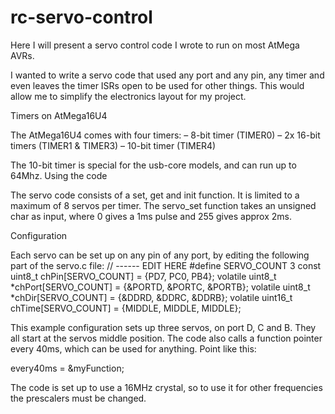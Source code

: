 # rc-servo-control
Here I will present a servo control code I wrote to run on most AtMega AVRs.

I wanted to write a servo code that used any port and any pin, any timer and even leaves the timer ISRs open to be used for other things. This would allow me to simplify the electronics layout for my project.

Timers on AtMega16U4

The AtMega16U4 comes with four timers:
– 8-bit timer (TIMER0)
– 2x 16-bit timers (TIMER1 & TIMER3)
– 10-bit timer (TIMER4)

The 10-bit timer is special for the usb-core models, and can run up to 64Mhz.
Using the code

The servo code consists of a set, get and init function. It is limited to a maximum of 8 servos per timer. The servo_set function takes an unsigned char as input, where 0 gives a 1ms pulse and 255 gives approx 2ms.

Configuration

Each servo can be set up on any pin of any port, by editing the following part of the servo.c file:
// ------ EDIT HERE
#define SERVO_COUNT 3
const uint8_t chPin[SERVO_COUNT]      = {PD7,    PC0,    PB4};
volatile uint8_t *chPort[SERVO_COUNT] = {&PORTD, &PORTC, &PORTB};
volatile uint8_t *chDir[SERVO_COUNT]  = {&DDRD,  &DDRC,  &DDRB};
volatile uint16_t chTime[SERVO_COUNT] = {MIDDLE, MIDDLE, MIDDLE};
	
This example configuration sets up three servos, on port D, C and B. They all start at the servos middle position. The code also calls a function pointer every 40ms, which can be used for anything. Point like this:

every40ms = &myFunction;

The code is set up to use a 16MHz crystal, so to use it for other frequencies the prescalers must be changed.
